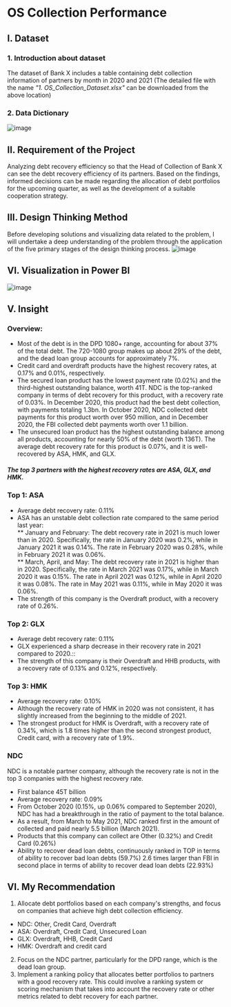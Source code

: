 # OS Collection Performance
## I. Dataset
### 1. Introduction about dataset
The dataset of Bank X includes a table containing debt collection information of partners by month in 2020 and 2021 (The detailed file with the name _"1. OS_Collection_Dataset.xlsx"_ can be downloaded from the above location)
### 2. Data Dictionary
![image](https://user-images.githubusercontent.com/129883764/233991260-6f6ac9a3-5e54-4a4a-a399-9414bfdf7279.png)
## II. Requirement of the Project
Analyzing debt recovery efficiency so that the Head of Collection of Bank X can see the debt recovery efficiency of its partners. Based on the findings, informed decisions can be made regarding the allocation of debt portfolios for the upcoming quarter, as well as the development of a suitable cooperation strategy.
## III. Design Thinking Method
Before developing solutions and visualizing data related to the problem, I will undertake a deep understanding of the problem through the application of the five primary stages of the design thinking process.
![image](https://user-images.githubusercontent.com/129883764/233991659-f9535e5a-9412-4cec-a12e-903f3ef0d1b5.png)
## VI. Visualization in Power BI
![image](https://user-images.githubusercontent.com/129883764/233992042-ead7f7c8-8f87-460d-b38b-0f1d249444d7.png)
## V. Insight
### Overview:
* Most of the debt is in the DPD 1080+ range, accounting for about 37% of the total debt. The 720-1080 group makes up about 29% of the debt, and the dead loan group accounts for approximately 7%.
* Credit card and overdraft products have the highest recovery rates, at 0.17% and 0.01%, respectively.
* The secured loan product has the lowest payment rate (0.02%) and the third-highest outstanding balance, worth 41T. NDC is the top-ranked company in terms of debt recovery for this product, with a recovery rate of 0.03%. In December 2020, this product had the best debt collection, with payments totaling 1.3bn. In October 2020, NDC collected debt payments for this product worth over 950 million, and in December 2020, the FBI collected debt payments worth over 1.1 billion.
* The unsecured loan product has the highest outstanding balance among all products, accounting for nearly 50% of the debt (worth 136T). The average debt recovery rate for this product is 0.07%, and it is well-recovered by ASA, HMK, and GLX. <br>
##### The top 3 partners with the highest recovery rates are ASA, GLX, and HMK.<br>
### Top 1: ASA
* Average debt recovery rate: 0.11%
* ASA has an unstable debt collection rate compared to the same period last year:<br>
   ** January and February: The debt recovery rate in 2021 is much lower than in 2020. Specifically, the rate in January 2020 was 0.2%, while in January 2021 it was 0.14%. The rate in February 2020 was 0.28%, while in February 2021 it was 0.06%. <br>
   ** March, April, and May: The debt recovery rate in 2021 is higher than in 2020. Specifically, the rate in March 2021 was 0.17%, while in March 2020 it was 0.15%. The rate in April 2021 was 0.12%, while in April 2020 it was 0.08%. The rate in May 2021 was 0.11%, while in May 2020 it was 0.06%.
 * The strength of this company is the Overdraft product, with a recovery rate of 0.26%.
### Top 2: GLX
* Average debt recovery rate: 0.11%
* GLX experienced a sharp decrease in their recovery rate in 2021 compared to 2020.:: 
* The strength of this company is their Overdraft and HHB products, with a recovery rate of 0.13% and 0.12%, respectively.
### Top 3: HMK
* Average recovery rate: 0.10%
* Although the recovery rate of HMK in 2020 was not consistent, it has slightly increased from the beginning to the middle of 2021.
* The strongest product for HMK is Overdraft, with a recovery rate of 0.34%, which is 1.8 times higher than the second strongest product, Credit card, with a recovery rate of 1.9%.
### NDC
NDC is a notable partner company, although the recovery rate is not in the top 3 companies with the highest recovery rate.
* First balance 45T billion
* Average recovery rate: 0.09%
* From October 2020 (0.15%, up 0.06% compared to September 2020), NDC has had a breakthrough in the ratio of payment to the total balance.
* As a result, from March to May 2021, NDC ranked first in the amount of collected and paid nearly 5.5 billion (March 2021).
* Products that this company can collect are Other (0.32%) and Credit Card (0.26%)
* Ability to recover dead loan debts, continuously ranked in TOP in terms of ability to recover bad loan debts (59.7%) 2.6 times larger than FBI in second place in terms of ability to recover dead loan debts (22.93%)
## VI. My Recommendation
1. Allocate debt portfolios based on each company's strengths, and focus on companies that achieve high debt collection efficiency.
* NDC: Other, Credit Card, Overdraft
* ASA: Overdraft, Credit Card, Unsecured Loan
* GLX: Overdraft, HHB, Credit Card
* HMK: Overdraft and credit card
2. Focus on the NDC partner, particularly for the DPD range, which is the dead loan group.
3. Implement a ranking policy that allocates better portfolios to partners with a good recovery rate. This could involve a ranking system or scoring mechanism that takes into account the recovery rate or other metrics related to debt recovery for each partner.
